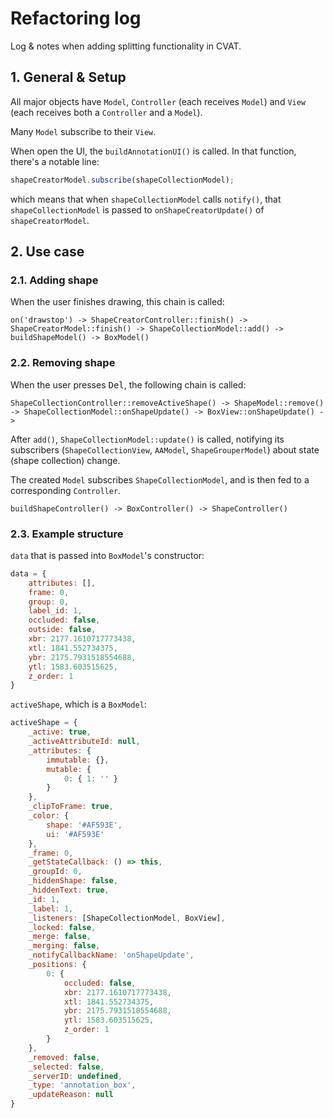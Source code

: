 # Refactoring log

Log & notes when adding splitting functionality in CVAT.

## 1. General & Setup

All major objects have `Model`, `Controller` (each receives `Model`) and `View` (each receives both a `Controller` and a `Model`).

Many `Model` subscribe to their `View`.

When open the UI, the `buildAnnotationUI()` is called. In that function, there's a notable line:

```js
shapeCreatorModel.subscribe(shapeCollectionModel);
```

which means that when `shapeCollectionModel` calls `notify()`, that `shapeCollectionModel` is passed to `onShapeCreatorUpdate()` of `shapeCreatorModel`.

## 2. Use case

### 2.1. Adding shape

When the user finishes drawing, this chain is called:

```text
on('drawstop') -> ShapeCreatorController::finish() -> ShapeCreatorModel::finish() -> ShapeCollectionModel::add() -> buildShapeModel() -> BoxModel()
```

### 2.2. Removing shape

When the user presses <kbd>Del</kbd>, the following chain is called:

```text
ShapeCollectionController::removeActiveShape() -> ShapeModel::remove() -> ShapeCollectionModel::onShapeUpdate() -> BoxView::onShapeUpdate() ->
```

After `add()`, `ShapeCollectionModel::update()` is called, notifying its subscribers (`ShapeCollectionView`, `AAModel`, `ShapeGrouperModel`) about state (shape collection) change.

The created `Model` subscribes `ShapeCollectionModel`, and is then fed to a corresponding `Controller`.

```text
buildShapeController() -> BoxController() -> ShapeController()
```

### 2.3. Example structure

`data` that is passed into `BoxModel`'s constructor:

```js
data = {
    attributes: [],
    frame: 0,
    group: 0,
    label_id: 1,
    occluded: false,
    outside: false,
    xbr: 2177.1610717773438,
    xtl: 1841.552734375,
    ybr: 2175.7931518554688,
    ytl: 1583.603515625,
    z_order: 1
}
```

`activeShape`, which is a `BoxModel`:

```js
activeShape = {
    _active: true,
    _activeAttributeId: null,
    _attributes: {
        immutable: {},
        mutable: {
            0: { 1: '' }
        }
    },
    _clipToFrame: true,
    _color: {
        shape: '#AF593E',
        ui: '#AF593E'
    },
    _frame: 0,
    _getStateCallback: () => this,
    _groupId: 0,
    _hiddenShape: false,
    _hiddenText: true,
    _id: 1,
    _label: 1,
    _listeners: [ShapeCollectionModel, BoxView],
    _locked: false,
    _merge: false,
    _merging: false,
    _notifyCallbackName: 'onShapeUpdate',
    _positions: {
        0: {
            occluded: false,
            xbr: 2177.1610717773438,
            xtl: 1841.552734375,
            ybr: 2175.7931518554688,
            ytl: 1583.603515625,
            z_order: 1
        }
    },
    _removed: false,
    _selected: false,
    _serverID: undefined,
    _type: 'annotation_box',
    _updateReason: null
}
```
